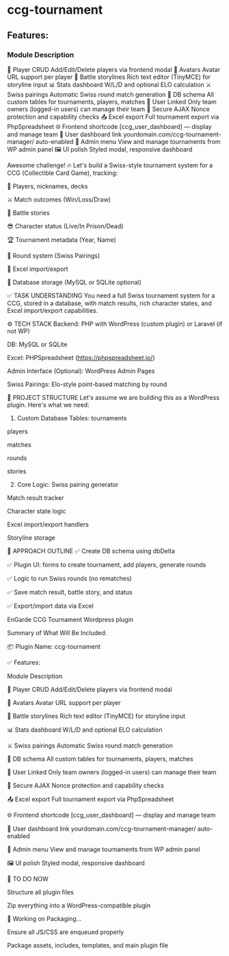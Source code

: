# ccg-tournament
## Features:
### Module	Description
🔁 Player CRUD	Add/Edit/Delete players via frontend modal
🧙 Avatars	Avatar URL support per player
📜 Battle storylines	Rich text editor (TinyMCE) for storyline input
📊 Stats dashboard	W/L/D and optional ELO calculation
⚔️ Swiss pairings	Automatic Swiss round match generation
💾 DB schema	All custom tables for tournaments, players, matches
👥 User Linked	Only team owners (logged-in users) can manage their team
🔐 Secure AJAX	Nonce protection and capability checks
📤 Excel export	Full tournament export via PhpSpreadsheet
🌐 Frontend shortcode	[ccg_user_dashboard] — display and manage team
🔗 User dashboard link	yourdomain.com/ccg-tournament-manager/ auto-enabled
🧰 Admin menu	View and manage tournaments from WP admin panel
🖼️ UI polish	Styled modal, responsive dashboard

Awesome challenge! 🔥 Let's build a Swiss-style tournament system for a CCG (Collectible Card Game), tracking:

🧙 Players, nicknames, decks

⚔️ Match outcomes (Win/Loss/Draw)

📜 Battle stories

😎 Character status (Live/In Prison/Dead)

🏆 Tournament metadata (Year, Name)

🧮 Round system (Swiss Pairings)

📂 Excel import/export

💾 Database storage (MySQL or SQLite optional)

✅ TASK UNDERSTANDING
You need a full Swiss tournament system for a CCG, stored in a database, with match results, rich character states, and Excel import/export capabilities.

⚙️ TECH STACK
Backend: PHP with WordPress (custom plugin) or Laravel (if not WP)

DB: MySQL or SQLite

Excel: PHPSpreadsheet (https://phpspreadsheet.io/)

Admin Interface (Optional): WordPress Admin Pages

Swiss Pairings: Elo-style point-based matching by round

🔧 PROJECT STRUCTURE
Let's assume we are building this as a WordPress plugin. Here's what we need:

1. Custom Database Tables:
tournaments

players

matches

rounds

stories

2. Core Logic:
Swiss pairing generator

Match result tracker

Character state logic

Excel import/export handlers

Storyline storage

🧠 APPROACH OUTLINE
✅ Create DB schema using dbDelta

✅ Plugin UI: forms to create tournament, add players, generate rounds

✅ Logic to run Swiss rounds (no rematches)

✅ Save match result, battle story, and status

✅ Export/import data via Excel



EnGarde CCG Tournament Wordpress plugin

Summary of What Will Be Included:

📦 Plugin Name: ccg-tournament

✅ Features:

Module	Description

🔁 Player CRUD	Add/Edit/Delete players via frontend modal

🧙 Avatars	Avatar URL support per player

📜 Battle storylines	Rich text editor (TinyMCE) for storyline input

📊 Stats dashboard	W/L/D and optional ELO calculation

⚔️ Swiss pairings	Automatic Swiss round match generation

💾 DB schema	All custom tables for tournaments, players, matches

👥 User Linked	Only team owners (logged-in users) can manage their team

🔐 Secure AJAX	Nonce protection and capability checks

📤 Excel export	Full tournament export via PhpSpreadsheet

🌐 Frontend shortcode	[ccg_user_dashboard] — display and manage team

🔗 User dashboard link	yourdomain.com/ccg-tournament-manager/ auto-enabled

🧰 Admin menu	View and manage tournaments from WP admin panel

🖼️ UI polish	Styled modal, responsive dashboard


🔨 TO DO NOW

Structure all plugin files

Zip everything into a WordPress-compatible plugin

🔧 Working on Packaging...

Ensure all JS/CSS are enqueued properly

Package assets, includes, templates, and main plugin file
